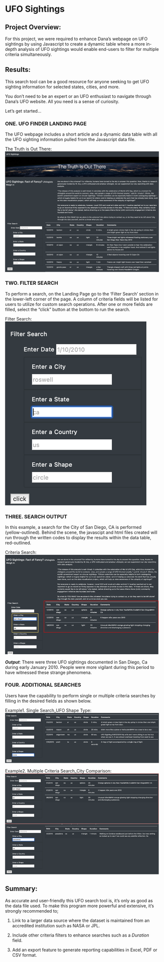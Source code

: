 # UFO Sightings
## Project Overview:

For this project, we were required to enhance Dana’s webpage on UFO sightings by using Javascript to create a dynamic table where a more in-depth analysis of UFO sightings would enable end-users to filter for multiple criteria simultaneously. 



## Results:
This search tool can be a good resource for anyone seeking to get UFO sighting information for selected states, cities, and more.

You don’t need to be an expert or an UFO enthusiast to navigate through Dana’s UFO website. All you need is a sense of curiosity.

Let’s get started…


### ONE. **UFO FINDER LANDING PAGE**
The UFO webpage includes a short article and a dynamic data table with all the UFO sighting information pulled from the Javascript data file.

The Truth is Out There:
![landing page](https://github.com/AQUINT01/UFOs/blob/main/images/landing_pg.png)



### TWO. **FILTER SEARCH**
To perform a search, on the Landing Page go to the ‘Filter Search’ section in the lower-left corner of the page.  A column of criteria fields will be listed for users to utilize for custom search operations.  After one or more fields are filled, select the “click” button at the bottom to run the search. 



Filter Search:
![search](https://github.com/AQUINT01/UFOs/blob/main/images/filter_fields.png)



### THREE. **SEARCH OUTPUT**
In this example, a search for the City of San Diego, CA is performed (yellow-outlined).  Behind the scene, the javascipt and html files created will run through the written codes to display the results within the data table, red-outlined. 

Criteria Search:
![search output](https://github.com/AQUINT01/UFOs/blob/main/images/search_output.png)

***Output***: There were three UFO sightings documented in San Diego, Ca during early January 2010.  People were more vigilant during this period to have witnessed these strange phenomena. 



### FOUR. **ADDITIONAL SEARCHES**
Users have the capability to perform single or multiple criteria searches by filling in the desired fields as shown below.

Example1. Single Search_UFO Shape Type: 
![shape](https://github.com/AQUINT01/UFOs/blob/main/images/shape.png)


Example2. Multiple Criteria Search_City Comparison:
![cities](https://github.com/AQUINT01/UFOs/blob/main/images/cities.png)


## Summary:
As accurate and user-friendly this UFO search tool is, it’s only as good as the data file used. To make this program more powerful and extensive,  it’s strongly recommended to;


1.  Link to a larger data source where the dataset is maintained from an accredited institution such as NASA or JPL.

2.  Include other criteria filters to enhance searches such as a *Duration* field.

3.  Add an export feature to generate reporting capabilities in Excel, PDF or CSV format.

